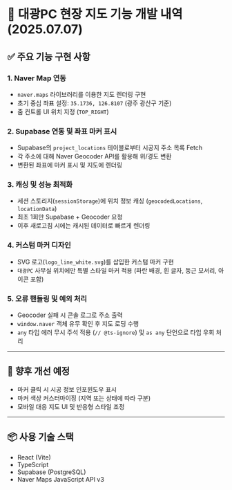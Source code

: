 # 📍 대광PC 현장 지도 기능 개발 내역 (2025.07.07)

## ✅ 주요 기능 구현 사항

### 1. Naver Map 연동

- `naver.maps` 라이브러리를 이용한 지도 렌더링 구현
- 초기 중심 좌표 설정: `35.1736, 126.8107` (광주 광산구 기준)
- 줌 컨트롤 UI 위치 지정 (`TOP_RIGHT`)

### 2. Supabase 연동 및 좌표 마커 표시

- Supabase의 `project_locations` 테이블로부터 시공지 주소 목록 Fetch
- 각 주소에 대해 Naver Geocoder API를 활용해 위/경도 변환
- 변환된 좌표에 마커 표시 및 지도에 렌더링

### 3. 캐싱 및 성능 최적화

- 세션 스토리지(`sessionStorage`)에 위치 정보 캐싱 (`geocodedLocations`, `locationData`)
- 최초 1회만 Supabase + Geocoder 요청
- 이후 새로고침 시에는 캐시된 데이터로 빠르게 렌더링

### 4. 커스텀 마커 디자인

- SVG 로고(`logo_line_white.svg`)를 삽입한 커스텀 마커 구현
- `대광PC` 사무실 위치에만 특별 스타일 마커 적용 (파란 배경, 흰 글자, 둥근 모서리, 아이콘 포함)

### 5. 오류 핸들링 및 예외 처리

- Geocoder 실패 시 콘솔 로그로 주소 출력
- `window.naver` 객체 유무 확인 후 지도 로딩 수행
- `any` 타입 에러 무시 주석 적용 (`// @ts-ignore`) 및 `as any` 단언으로 타입 우회 처리

---

## 🔧 향후 개선 예정

- 마커 클릭 시 시공 정보 인포윈도우 표시
- 마커 색상 커스터마이징 (지역 또는 상태에 따라 구분)
- 모바일 대응 지도 UI 및 반응형 스타일 조정

---

## 📦 사용 기술 스택

- React (Vite)
- TypeScript
- Supabase (PostgreSQL)
- Naver Maps JavaScript API v3
